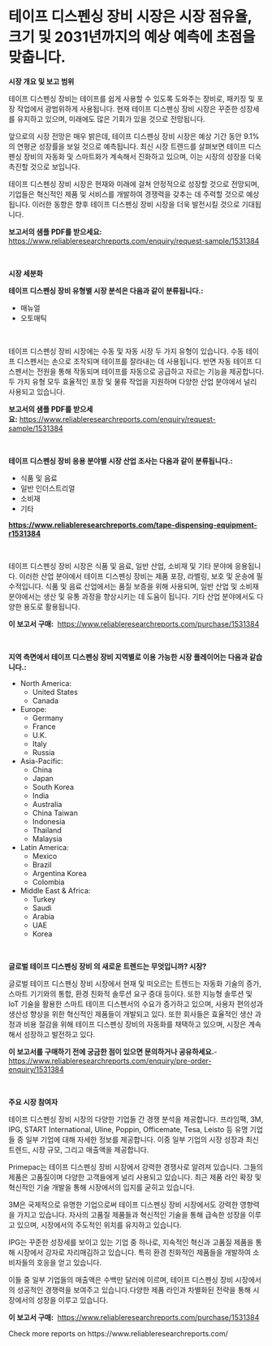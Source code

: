 <p><h1>테이프 디스펜싱 장비 시장은 시장 점유율, 크기 및 2031년까지의 예상 예측에 초점을 맞춥니다.</h1></p><p><strong>시장 개요 및 보고 범위</strong></p>
<p><p>테이프 디스펜싱 장비는 테이프를 쉽게 사용할 수 있도록 도와주는 장비로, 패키징 및 포장 작업에서 광범위하게 사용됩니다. 현재 테이프 디스펜싱 장비 시장은 꾸준한 성장세를 유지하고 있으며, 미래에도 많은 기회가 있을 것으로 전망됩니다. </p><p>앞으로의 시장 전망은 매우 밝은데, 테이프 디스펜싱 장비 시장은 예상 기간 동안 9.1%의 연평균 성장률을 보일 것으로 예측됩니다. 최신 시장 트렌드를 살펴보면 테이프 디스펜싱 장비의 자동화 및 스마트화가 계속해서 진화하고 있으며, 이는 시장의 성장을 더욱 촉진할 것으로 보입니다. </p><p>테이프 디스펜싱 장비 시장은 현재와 미래에 걸쳐 안정적으로 성장할 것으로 전망되며, 기업들은 혁신적인 제품 및 서비스를 개발하여 경쟁력을 갖추는 데 주력할 것으로 예상됩니다. 이러한 동향은 향후 테이프 디스펜싱 장비 시장을 더욱 발전시킬 것으로 기대됩니다.</p></p>
<p><strong>보고서의 샘플 PDF를 받으세요:</strong> <a href="https://www.reliableresearchreports.com/enquiry/request-sample/1531384">https://www.reliableresearchreports.com/enquiry/request-sample/1531384</a></p>
<p>&nbsp;</p>
<p><strong>시장 세분화</strong></p>
<p><strong>테이프 디스펜싱 장비 유형별 시장 분석은 다음과 같이 분류됩니다.:</strong></p>
<p><ul><li>매뉴얼</li><li>오토매틱</li></ul></p>
<p>&nbsp;</p>
<p><p>테이프 디스펜싱 장비 시장에는 수동 및 자동 시장 두 가지 유형이 있습니다. 수동 테이프 디스펜서는 손으로 조작되며 테이프를 잘라내는 데 사용됩니다. 반면 자동 테이프 디스펜서는 전원을 통해 작동되며 테이프를 자동으로 공급하고 자르는 기능을 제공합니다. 두 가지 유형 모두 효율적인 포장 및 물류 작업을 지원하며 다양한 산업 분야에서 널리 사용되고 있습니다.</p></p>
<p><strong>보고서의 샘플 PDF를 받으세요:</strong>&nbsp;<a href="https://www.reliableresearchreports.com/enquiry/request-sample/1531384">https://www.reliableresearchreports.com/enquiry/request-sample/1531384</a></p>
<p>&nbsp;</p>
<p><strong> 테이프 디스펜싱 장비 응용 분야별 시장 산업 조사는 다음과 같이 분류됩니다.:</strong></p>
<p><ul><li>식품 및 음료</li><li>일반 인더스트리얼</li><li>소비재</li><li>기타</li></ul></p>
<p><strong><a href="https://www.reliableresearchreports.com/tape-dispensing-equipment-r1531384">https://www.reliableresearchreports.com/tape-dispensing-equipment-r1531384</a></strong></p>
<p>&nbsp;</p>
<p><p>테이프 디스펜싱 장비 시장은 식품 및 음료, 일반 산업, 소비재 및 기타 분야에 응용됩니다. 이러한 산업 분야에서 테이프 디스펜싱 장비는 제품 포장, 라벨링, 보호 및 운송에 필수적입니다. 식품 및 음료 산업에서는 품질 보증을 위해 사용되며, 일반 산업 및 소비재 분야에서는 생산 및 유통 과정을 향상시키는 데 도움이 됩니다. 기타 산업 분야에서도 다양한 용도로 활용됩니다.</p></p>
<p><strong>이 보고서 구매:</strong>&nbsp; <a href="https://www.reliableresearchreports.com/purchase/1531384">https://www.reliableresearchreports.com/purchase/1531384</a></p>
<p>&nbsp;</p>
<p><strong>지역 측면에서 테이프 디스펜싱 장비 지역별로 이용 가능한 시장 플레이어는 다음과 같습니다.:</strong></p>
<p><ul>
    <li>
        North America:
        <ul>
            <li>United States</li>
            <li>Canada</li>
        </ul>
    </li>
    <li>
        Europe:
        <ul>
            <li>Germany</li>
            <li>France</li>
            <li>U.K.</li>
            <li>Italy</li>
            <li>Russia</li>
        </ul>
    </li>
    <li>
        Asia-Pacific:
        <ul>
            <li>China</li>
            <li>Japan</li>
            <li>South Korea</li>
            <li>India</li>
            <li>Australia</li>
            <li>China Taiwan</li>
            <li>Indonesia</li>
            <li>Thailand</li>
            <li>Malaysia</li>
        </ul>
    </li>
    <li>
        Latin America:
        <ul>
            <li>Mexico</li>
            <li>Brazil</li>
            <li>Argentina Korea</li>
            <li>Colombia</li>
        </ul>
    </li>
    <li>
        Middle East & Africa:
        <ul>
            <li>Turkey</li>
            <li>Saudi</li>
            <li>Arabia</li>
            <li>UAE</li>
            <li>Korea</li>
        </ul>
    </li>
    </ul></p>
<p>&nbsp;</p>
<p><strong>글로벌 테이프 디스펜싱 장비 의 새로운 트렌드는 무엇입니까? 시장?</strong></p>
<p><p>글로벌 테이프 디스펜싱 장비 시장에서 현재 및 떠오르는 트렌드는 자동화 기술의 증가, 스마트 기기와의 통합, 환경 친화적 솔루션 요구 증대 등이다. 또한 지능형 솔루션 및 IoT 기술을 활용한 스마트 테이프 디스펜서의 수요가 증가하고 있으며, 사용자 편의성과 생산성 향상을 위한 혁신적인 제품들이 개발되고 있다. 또한 회사들은 효율적인 생산 과정과 비용 절감을 위해 테이프 디스펜싱 장비의 자동화를 채택하고 있으며, 시장은 계속해서 성장하고 발전하고 있다.</p></p>
<p><strong>이 보고서를 구매하기 전에 궁금한 점이 있으면 문의하거나 공유하세요.</strong>- <a href="https://www.reliableresearchreports.com/enquiry/pre-order-enquiry/1531384">https://www.reliableresearchreports.com/enquiry/pre-order-enquiry/1531384</a></p>
<p>&nbsp;</p>
<p><strong>주요 시장 참여자</strong></p>
<p><p>테이프 디스펜싱 장비 시장의 다양한 기업들 간 경쟁 분석을 제공합니다. 프라임팩, 3M, IPG, START International, Uline, Poppin, Officemate, Tesa, Leisto 등 유명 기업들 중 일부 기업에 대해 자세한 정보를 제공합니다. 이중 일부 기업의 시장 성장과 최신 트렌드, 시장 규모, 그리고 매출액을 제공합니다.</p><p>Primepac는 테이프 디스펜싱 장비 시장에서 강력한 경쟁사로 알려져 있습니다. 그들의 제품은 고품질이며 다양한 고객들에게 널리 사용되고 있습니다. 최근 제품 라인 확장 및 혁신적인 기술 개발을 통해 시장에서의 입지를 굳히고 있습니다.</p><p>3M은 국제적으로 유명한 기업으로써 테이프 디스펜싱 장비 시장에서도 강력한 영향력을 가지고 있습니다. 자사의 고품질 제품들과 혁신적인 기술을 통해 급속한 성장을 이루고 있으며, 시장에서의 주도적인 위치를 유지하고 있습니다.</p><p>IPG는 꾸준한 성장세를 보이고 있는 기업 중 하나로, 지속적인 혁신과 고품질 제품을 통해 시장에서 강자로 자리매김하고 있습니다. 특히 환경 친화적인 제품들을 개발하여 소비자들의 호응을 얻고 있습니다.</p><p>이들 중 일부 기업들의 매출액은 수백만 달러에 이르며, 테이프 디스펜싱 장비 시장에서의 성공적인 경쟁력을 보여주고 있습니다.다양한 제품 라인과 차별화된 전략을 통해 시장에서의 성장을 이루고 있습니다.</p></p>
<p><strong>이 보고서 구매:</strong>&nbsp;&nbsp;<a href="https://www.reliableresearchreports.com/purchase/1531384">https://www.reliableresearchreports.com/purchase/1531384</a></p>
<p>Check more reports on https://www.reliableresearchreports.com/</p>